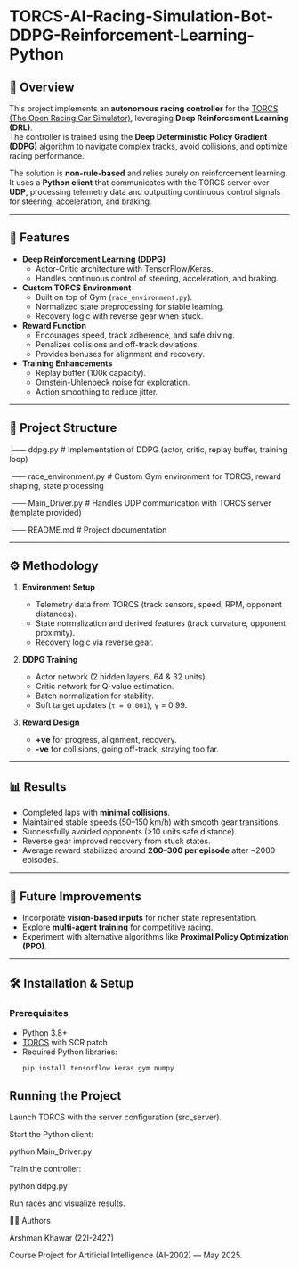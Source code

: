 # TORCS-AI-Racing-Simulation-Bot-DDPG-Reinforcement-Learning-Python

## 📌 Overview
This project implements an **autonomous racing controller** for the [TORCS (The Open Racing Car Simulator)](http://torcs.sourceforge.net/), leveraging **Deep Reinforcement Learning (DRL)**.  
The controller is trained using the **Deep Deterministic Policy Gradient (DDPG)** algorithm to navigate complex tracks, avoid collisions, and optimize racing performance.  

The solution is **non-rule-based** and relies purely on reinforcement learning. It uses a **Python client** that communicates with the TORCS server over **UDP**, processing telemetry data and outputting continuous control signals for steering, acceleration, and braking.

---

## 🚀 Features
- **Deep Reinforcement Learning (DDPG)**
  - Actor-Critic architecture with TensorFlow/Keras.
  - Handles continuous control of steering, acceleration, and braking.
- **Custom TORCS Environment**
  - Built on top of Gym (`race_environment.py`).
  - Normalized state preprocessing for stable learning.
  - Recovery logic with reverse gear when stuck.
- **Reward Function**
  - Encourages speed, track adherence, and safe driving.
  - Penalizes collisions and off-track deviations.
  - Provides bonuses for alignment and recovery.
- **Training Enhancements**
  - Replay buffer (100k capacity).
  - Ornstein-Uhlenbeck noise for exploration.
  - Action smoothing to reduce jitter.

---

## 📂 Project Structure

├── ddpg.py # Implementation of DDPG (actor, critic, replay buffer, training loop)

├── race_environment.py # Custom Gym environment for TORCS, reward shaping, state processing

├── Main_Driver.py # Handles UDP communication with TORCS server (template provided)

└── README.md # Project documentation


---

## ⚙️ Methodology
1. **Environment Setup**
   - Telemetry data from TORCS (track sensors, speed, RPM, opponent distances).
   - State normalization and derived features (track curvature, opponent proximity).
   - Recovery logic via reverse gear.

2. **DDPG Training**
   - Actor network (2 hidden layers, 64 & 32 units).
   - Critic network for Q-value estimation.
   - Batch normalization for stability.
   - Soft target updates (`τ = 0.001`), γ = 0.99.

3. **Reward Design**
   - **+ve** for progress, alignment, recovery.
   - **-ve** for collisions, going off-track, straying too far.

---

## 📊 Results
- Completed laps with **minimal collisions**.
- Maintained stable speeds (50–150 km/h) with smooth gear transitions.
- Successfully avoided opponents (>10 units safe distance).
- Reverse gear improved recovery from stuck states.
- Average reward stabilized around **200–300 per episode** after ~2000 episodes.

---

## 🔮 Future Improvements
- Incorporate **vision-based inputs** for richer state representation.
- Explore **multi-agent training** for competitive racing.
- Experiment with alternative algorithms like **Proximal Policy Optimization (PPO)**.

---

## 🛠️ Installation & Setup

### Prerequisites
- Python 3.8+
- [TORCS](http://cs.adelaide.edu.au/~optlog/SCR2015/index.html) with SCR patch
- Required Python libraries:
  ```bash
  pip install tensorflow keras gym numpy
  
## Running the Project

Launch TORCS with the server configuration (src_server).

Start the Python client:

python Main_Driver.py


Train the controller:

python ddpg.py


Run races and visualize results.

👨‍💻 Authors

Arshman Khawar (22I-2427)

Course Project for Artificial Intelligence (AI-2002) — May 2025.
